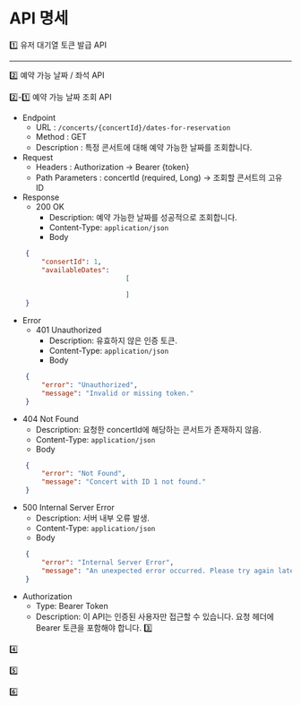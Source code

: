 # API 명세


:one: 유저 대기열 토큰 발급 API


---


:two: 예약 가능 날짜 / 좌석 API

:two:-:one: 예약 가능 날짜 조회 API

- Endpoint
  - URL : `/concerts/{concertId}/dates-for-reservation`
  - Method : GET
  - Description : 특정 콘서트에 대해 예약 가능한 날짜를 조회합니다.
- Request
  - Headers : Authorization -> Bearer {token}
  - Path Parameters : concertId (required, Long) -> 조회할 콘서트의 고유 ID
- Response
  - 200 OK
    - Description: 예약 가능한 날짜를 성공적으로 조회합니다.
    - Content-Type: `application/json`
    - Body
```json
    {
        "consertId": 1,
        "availableDates":
                             [
                            
                             ]
    }
```
- Error
  - 401 Unauthorized
    - Description: 유효하지 않은 인증 토큰.
    - Content-Type: `application/json`
    - Body
```json
    {
        "error": "Unauthorized",
        "message": "Invalid or missing token."
    } 
```
    

  - 404 Not Found
    - Description: 요청한 concertId에 해당하는 콘서트가 존재하지 않음.
    - Content-Type: `application/json`
    - Body
```json
    {
        "error": "Not Found",
        "message": "Concert with ID 1 not found."
    } 
```

  - 500 Internal Server Error	
    - Description: 서버 내부 오류 발생.
    - Content-Type: `application/json`
    - Body
```json
    {
        "error": "Internal Server Error",
        "message": "An unexpected error occurred. Please try again later."
    } 
```

- Authorization
  - Type: Bearer Token
  - Description: 이 API는 인증된 사용자만 접근할 수 있습니다. 요청 헤더에 Bearer 토큰을 포함해야 합니다.
:three:

:four:

:five:

:six:
